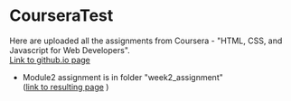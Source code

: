 # CourseraTest
Here are uploaded all the assignments from Coursera - "HTML, CSS, and Javascript for Web Developers". <br>
[Link to github.io page](https://gaiamarangon.github.io/CourseraTest/)
- Module2 assignment is in folder "week2_assignment" <br>
  ([link to resulting page](https://gaiamarangon.github.io/CourseraTest/week2_assignment/) )
